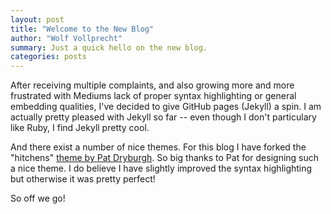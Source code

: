 ```yaml
---
layout: post
title: "Welcome to the New Blog"
author: "Wolf Vollprecht"
summary: Just a quick hello on the new blog.
categories: posts
---
```


After receiving multiple complaints, and also growing more and more frustrated with Mediums lack of proper syntax highlighting or general embedding qualities, I've decided to give GitHub pages (Jekyll) a spin. I am actually pretty pleased with Jekyll so far -- even though I don't particulary like Ruby, I find Jekyll pretty cool.

And there exist a number of nice themes. For this blog I have forked the "hitchens" [theme by Pat Dryburgh](https://patdryburgh.com/blog/introducing-hitchens/). So big thanks to Pat for designing such a nice theme. 
I do believe I have slightly improved the syntax highlighting but otherwise it was pretty perfect!

So off we go!